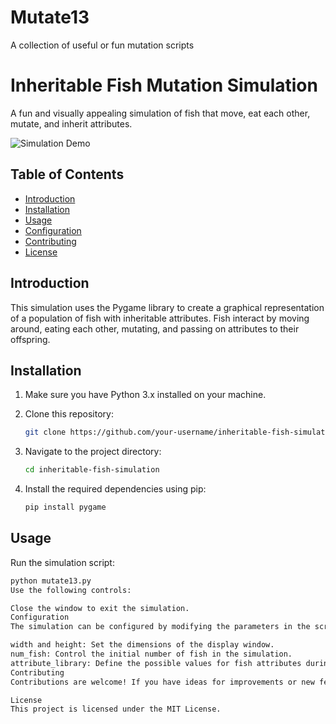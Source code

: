 # Mutate13
A collection of useful or fun mutation scripts
# Inheritable Fish Mutation Simulation

A fun and visually appealing simulation of fish that move, eat each other, mutate, and inherit attributes. 

![Simulation Demo](demo.gif) <!-- Replace with a GIF or screenshot of your simulation in action -->

## Table of Contents

- [Introduction](#introduction)
- [Installation](#installation)
- [Usage](#usage)
- [Configuration](#configuration)
- [Contributing](#contributing)
- [License](#license)

## Introduction

This simulation uses the Pygame library to create a graphical representation of a population of fish with inheritable attributes. Fish interact by moving around, eating each other, mutating, and passing on attributes to their offspring.

## Installation

1. Make sure you have Python 3.x installed on your machine.
2. Clone this repository:

    ```bash
    git clone https://github.com/your-username/inheritable-fish-simulation.git
    ```

3. Navigate to the project directory:

    ```bash
    cd inheritable-fish-simulation
    ```

4. Install the required dependencies using pip:

    ```bash
    pip install pygame
    ```

## Usage

Run the simulation script:

```bash
python mutate13.py
Use the following controls:

Close the window to exit the simulation.
Configuration
The simulation can be configured by modifying the parameters in the script:

width and height: Set the dimensions of the display window.
num_fish: Control the initial number of fish in the simulation.
attribute_library: Define the possible values for fish attributes during mutation.
Contributing
Contributions are welcome! If you have ideas for improvements or new features, feel free to fork this repository, make changes, and submit a pull request.

License
This project is licensed under the MIT License.
